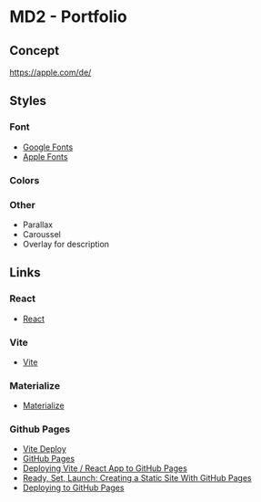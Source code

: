 # MD2 - Portfolio

## Concept

https://apple.com/de/

## Styles

### Font

- [Google Fonts](https://fonts.google.com/)
- [Apple Fonts](https://developer.apple.com/fonts/)

### Colors

### Other

- Parallax
- Caroussel
- Overlay for description

## Links

### React

- [React](https://react.dev/)

### Vite

- [Vite](https://vitejs.dev/)

### Materialize

- [Materialize](https://materializecss.com/)

### Github Pages

- [Vite Deploy](https://vitejs.dev/guide/static-deploy.html)
- [GitHub Pages](https://pages.github.com/)
- [Deploying Vite / React App to GitHub Pages](https://dev.to/rashidshamloo/deploying-vite-react-app-to-github-pages-35hf)
- [Ready, Set, Launch: Creating a Static Site With GitHub Pages](https://kinsta.com/blog/github-pages/)
- [Deploying to GitHub Pages](https://www.codecademy.com/article/f1-u3-github-pages)


